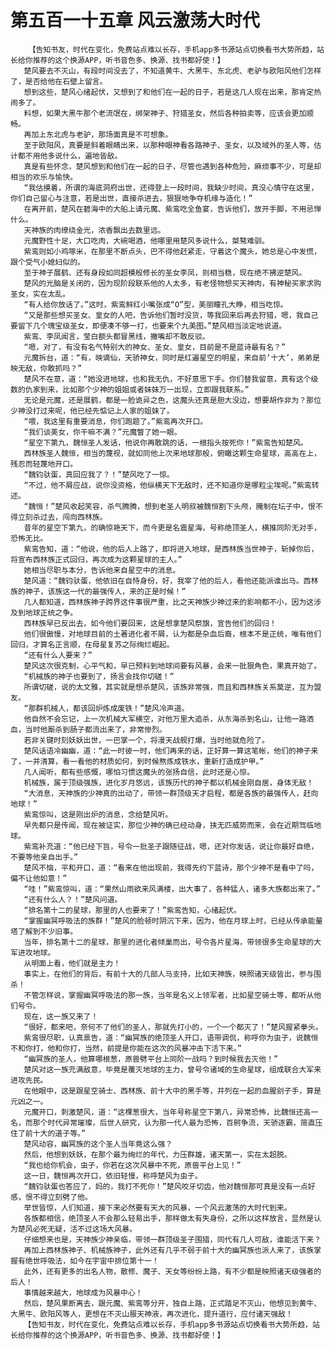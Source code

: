 # 第五百一十五章 风云激荡大时代
        【告知书友，时代在变化，免费站点难以长存，手机app多书源站点切换看书大势所趋，站长给你推荐的这个换源APP，听书音色多、换源、找书都好使！】
       楚风要去不灭山，有段时间没去了，不知道黄牛、大黑牛、东北虎、老驴与欧阳风他们怎样了，是否给他在石壁上留言。
       想到这些，楚风心绪起伏，又想到了和他们在一起的日子，若是这几人现在出来，那肯定热闹多了。
       料想，如果大黑牛那个老流氓在，绑架神子、狩猎圣女，然后各种拍卖等，应该会更加顺畅。
       再加上东北虎与老驴，那场面真是不可想象。
       至于欧阳风，真要是斜着眼睛出来，以那种眼神看各路神子、圣女，以及域外的圣人等，估计都不用他多说什么，遍地皆敌。
       真是有些怀念，楚风想到和他们在一起的日子，尽管也遇到各种危险，麻烦事不少，可是却相当的欢乐与愉快。
       “我估摸着，所谓的海底洞府出世，还得登上一段时间，我缺少时间，真没心情守在这里，你们自己留心与注意，若是出世，直接杀进去，狠狠地争夺机缘与造化！”
       在离开前，楚风在碧海中的大船上请元魔、紫鸾吃全鱼宴，告诉他们，放开手脚，不用忌惮什么。
       天神族的肉缭绕金光，浓香飘出去数里远。
       元魔野性十足，大口吃肉，大碗喝酒，他哪里用楚风多说什么，桀骜难驯。
       紫鸾则如小鸡啄米，在那里不断点头，巴不得他赶紧走，守着这个魔头，她总是心中发慌，跟个受气小媳妇似的。
       至于神子展鹤、还有身段如同超模般修长的圣女李凤，则相当稳，现在绝不拂逆楚风。
       楚风的光脑是关闭的，因为现阶段联系他的人太多，有老怪物想买天神肉，有神秘买家求购圣女，实在太乱。
       “有人给你放话了。”这时，紫鸾鲜红小嘴张成“O”型，美丽瞳孔大睁，相当吃惊。
       “又是那些想买圣女、皇女的人吧，告诉他们暂时没货，等我回来后再去狩猎，嗯，我自己要留下几个瑰宝级圣女，即便凑不够一打，也要来个九美图。”楚风相当淡定地说道。
       紫鸾、李凤闻言，莹白额头都冒黑线，撇嘴却不敢反驳。
       “嗯，对了，有没有名气特别大的神女、圣女、皇女，目前是不是蓝诗最有名？”
       元魔拆台，道：“有，映谪仙，天骄神女，同时是红遍星空的明星，来自前‘十大’，弟弟是映无敌，你敢抓吗？”
       楚风不在意，道：“她没进地球，也和我无仇，不好意思下手。你们替我留意，真有这个级数的仇家到来，比如那个少神的姐姐或者妹妹万一出现，立即跟我联系。”
       无论是元魔，还是展鹤，都是一脸诡异之色，这魔头还真是胆大没边，想要胡作非为？那位少神没打过来呢，他已经先惦记上人家的姐妹了。
       “喂，我这里有重要消息，你们跑题了。”紫鸾再次开口。
       “我们谈美女，你干嘛不满？”元魔瞥了她一眼。
       “星空下第九，魏恒圣人发话，他说你再敢跳的话，一根指头按死你！”紫鸾告知楚风。
       西林族圣人魏恒，相当的蔑视，就如同他上次来地球那般，俯瞰这颗生命星球，高高在上，残忍而轻蔑地开口。
       “魏钧驮蛋，真回应我了？！”楚风吃了一惊。
       “不过，他不屑应战，说你没资格，他纵横天下无敌时，还不知道你是哪粒尘埃呢。”紫鸾转述。
       “魏恒！”楚风收起笑容，杀气腾腾，想到老圣人明叔被魏恒割下头颅，腌制在坛子中，恨不得立刻杀过去，闯向西林族。
       昔年的星空下第九，的确惊艳天下，而今更是名震星海，号称绝顶圣人，横推同阶无对手，恐怖无比。
       紫鸾告知，道：“他说，他的后人上路了，即将进入地球，是西林族当世神子，斩掉你后，将宣布西林族正式回归，再次成为这颗星球的主人。”
       她相当尽职与本分，告诉他来自星空中的消息。
       楚风道：“魏钧驮蛋，他依旧在自恃身份，好，我宰了他的后人，看他还能派谁出马。西林族的神子，该族这一代的最强传人，来的正是时候！”
       几人都知道，西林族神子跨界这件事很严重，比之天神族少神过来的影响都不小，因为这涉及到地球正统之争。
       西林族早已反出去，如今他们要回来，这是想拿楚风祭旗，宣告他们的回归！
       他们很傲慢，对地球目前的土著进化者不屑，认为都是杂血后裔，根本不是正统，唯有他们回归，才算名正言顺，在母星复苏之际绚烂崛起。
       “还有什么人要来？”
       楚风这次很克制，心平气和，早已预料到地球间要有风暴，会来一批狠角色，果真开始了。
       “机械族的神子也要到了，扬言会找你切磋！”
       所谓切磋，说的太文雅，其实就是想杀楚风，该族非常强，而且和西林族关系莫逆，互为盟友。
       “那群机械人，都该回炉炼成废铁！”楚风冷声道。
       他自然不会忘记，上一次机械大军横空，对他万里大追杀，从东海杀到名山，让他一路洒血，当时他厮杀到肠子都流出来了，非常惨烈。
       若非关键时刻妖妖出世，一巴掌一个，将漫天战舰打爆，当时他就危险了。
       楚风话语冷幽幽，道：“此一时彼一时，他们再来的话，正好算一算这笔帐，他们的神子来了，一并清算，看一看他的材质如何，到时候熬炼成铁水，重新打造成护甲。”
       几人闻听，都有些感慨，哪怕习惯这魔头的张扬自信，此时还是心惊。
       机械族，属于顶级强族，进化岁月悠远，该族历代的神子都以机械金刚自居，身体无敌！
       “大消息，天神族的少神真的出动了，带领一群顶级天才启程，都是各族的最强传人，赶向地球！”
       紫鸾惊叫，这是刚出炉的消息，念给楚风听。
       早先都只是传闻，现在被证实，那位少神的确已经动身，挟无匹威势而来，会在近期驾临地球。
       紫鸾补充道：“他已经下旨，号令一批圣子跟随征战，嗯，还对你发话，说让你最好自绝，不要等他亲自出手。”
       楚风不恼，平和开口，道：“看来在他出现前，我得先约下蓝诗，那个少神不是看中了吗，偏不让他如意！”
       “哇！”紫鸾惊叫，道：“果然山雨欲来风满楼，出大事了，各种猛人，诸多大族都出来了。”
       “还有什么人？！”楚风问道。
       “排名第十二的星球，那里的人也要来了！”紫鸾告知，心绪起伏。
       “掌握幽冥呼吸法的族群！”楚风的脸顿时阴沉下来，因为，他在月球上时，已经从传承能量塔了解到不少旧事。
       当年，排名第十二的星球，那里的进化者倾巢而出，号令各片星海，带领很多生命星球的大军进攻地球。
       从明面上看，他们就是主力！
       事实上，在他们的背后，有前十大的几部人马支持，比如天神族，映照诸天级皆出，参与围杀！
       不管怎样说，掌握幽冥呼吸法的那一族，当年是名义上领军者，比如星空骑士等，都听从他们号令。
       现在，这一族又来了！
       “很好，都来吧，奈何不了他们的圣人，那就先打小的，一个一个都灭了！”楚风握紧拳头。
       紫鸾很尽职，认真禀告，道：“幽冥族的绝顶圣人开口，语带调侃，称呼你为虫子，说魏恒不和你打，他和你打，当然，前提是你能在这次的风暴冲击下活下来。”
       “幽冥族的圣人，他算哪根葱，原兽劈平台上同阶一战吗？到时候我去灭他！”
       楚风对这一族充满敌意，毕竟是覆灭地球的主力，曾号令诸域的生命星球，组成联合大军来进攻先民。
       在他眼中，这是跟星空骑士、西林族、前十大中的黑手等，并列在一起的血腥刽子手，算是元凶之一。
       元魔开口，刺激楚风，道：“这棵葱很大，当年号称星空下第八，异常恐怖，比魏恒还高一名，而那个时代异常璀璨，后世人研究，认为那一代人最为恐怖，百舸争流，天骄逐霸，简直压住了前十大的道子等。”
       楚风动容，幽冥族的这个圣人当年竟这么强？
       然后，他想到妖妖，在那个最为绚烂的年代，力压群雄，诸天第一，实在太超脱。
       “我也给你机会，虫子，你若在这次风暴中不死，原兽平台上见！”
       这一日，魏恒再次开口，依旧轻慢，称呼楚风为虫子。
       “魏钧驮蛋也答应了，妈的，我打不死你！”楚风咬牙切齿，他对魏恒那可真是没有一点好感，恨不得立刻劈了他。
       举世皆惊，人们知道，接下来必然要有天大的风暴，一个风云激荡的大时代到来。
       各族都相信，绝顶圣人不会那么轻易出手，那样做太有失身份，之所以这样放言，显然是认为楚风必死无疑，活不过这场大风暴。
       仔细想来也是，天神族少神亲临，带领一群顶级圣子围猎，同代有几人可敌，谁能活下来？
       再加上西林族神子、机械族神子，此外还有几乎不弱于前十大的幽冥族也派人来了，该族掌握有绝世呼吸法，如今在宇宙中排位第十一！
       此外，还有更多的出名人物，散修、魔子、天女等纷纷上路，有不少都是映照诸天级强者的后人！
       事情越来越大，地球成为风暴中心！
       然后，楚风果断离去，跟元魔、紫鸾等分开，独自上路，正式踏足不灭山，他想见到黄牛、大黑牛、欧阳风等人，更想在不灭山服天神液，再次进化，提升道行，应付诸天强敌！
       【告知书友，时代在变化，免费站点难以长存，手机app多书源站点切换看书大势所趋，站长给你推荐的这个换源APP，听书音色多、换源、找书都好使！】